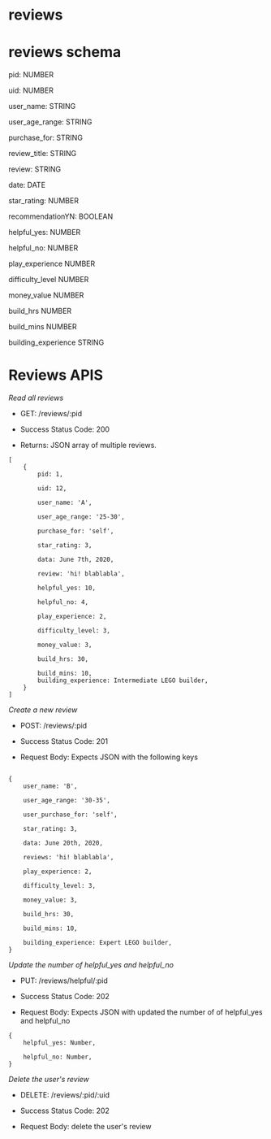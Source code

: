 # reviews

# reviews schema

pid: NUMBER

uid: NUMBER

user_name: STRING

user_age_range: STRING

purchase_for: STRING

review_title: STRING

review: STRING

date: DATE

star_rating: NUMBER

recommendationYN: BOOLEAN

helpful_yes: NUMBER

helpful_no: NUMBER

play_experience NUMBER

difficulty_level NUMBER

money_value NUMBER

build_hrs NUMBER

build_mins NUMBER
  
building_experience STRING


# Reviews APIS

_Read all reviews_

* GET: /reviews/:pid

* Success Status Code: 200

* Returns: JSON array of multiple reviews. 

```
[ 
    { 
        pid: 1,
        
        uid: 12,

        user_name: 'A',
        
        user_age_range: '25-30',
        
        purchase_for: 'self',
        
        star_rating: 3,
        
        data: June 7th, 2020,
        
        review: 'hi! blablabla',
        
        helpful_yes: 10,
        
        helpful_no: 4,
        
        play_experience: 2,
        
        difficulty_level: 3,
        
        money_value: 3,
        
        build_hrs: 30,
        
        build_mins: 10,
        building_experience: Intermediate LEGO builder,
    } 
]
```
_Create a new review_

* POST: /reviews/:pid

* Success Status Code: 201

* Request Body: Expects JSON with the following keys

```

{
    user_name: 'B',
    
    user_age_range: '30-35',
    
    user_purchase_for: 'self',
    
    star_rating: 3,
    
    data: June 20th, 2020,
    
    reviews: 'hi! blablabla',
    
    play_experience: 2,
    
    difficulty_level: 3,
    
    money_value: 3,
    
    build_hrs: 30,
    
    build_mins: 10,
    
    building_experience: Expert LEGO builder,
}

```

_Update the number of helpful_yes and helpful_no_

* PUT: /reviews/helpful/:pid

* Success Status Code: 202

* Request Body: Expects JSON with updated the number of of helpful_yes and helpful_no

```
{ 
    helpful_yes: Number,

    helpful_no: Number,
}

```

_Delete the user's review_

* DELETE: /reviews/:pid/:uid

* Success Status Code: 202

* Request Body: delete the user's review




